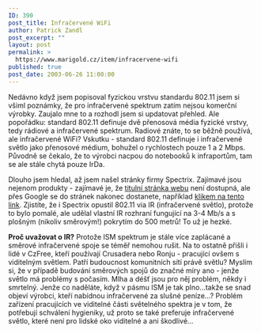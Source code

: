 ```yaml
---
ID: 390
post_title: Infračervené WiFi
author: Patrick Zandl
post_excerpt: ""
layout: post
permalink: >
  https://www.marigold.cz/item/infracervene-wifi
published: true
post_date: 2003-06-26 11:00:00
---
```

<P>Nedávno když jsem popisoval fyzickou vrstvu standardu 802.11 jsem si všiml poznámky, že pro infračervené spektrum zatím nejsou komerční výrobky. Zaujalo mne to a rozhodl jsem si updatovat přehled. Ale popořádku: standard 802.11 definuje dvě přenosová média fyzické vrstvy, tedy rádiové a infračervené spektrum. Radiové znáte, to se běžně používá, ale infračervené WiFi? Vskutku - standard 802.11 definuje i infračervené světlo jako přenosové médium, bohužel o rychlostech pouze 1 a 2 Mbps. Původně se čekalo, že to výrobci nacpou do notebooků k infraportům, tam se ale stále chytá pouze IrDa. </P>
<P>Dlouho jsem hledal, až jsem našel stránky firmy Spectrix. Zajímavé jsou nejenom produkty - zajímavé je, že <A href="http://www.spectrixcorp.com/" target=_blank>titulní stránka webu</A> není dostupná, ale přes Google se do stránek nakonec dostanete, například <A href="http://www.spectrixcorp.com/products_frame.html" target=_blank>klikem na tento link</A>. Zjistíte, že i Spectrix opustil 802.11 via IR (infračervené světlo), protože to bylo pomalé, ale udělal vlastní IR rozhraní fungující na 3-4 Mb/s a s plošným (nikoliv směrovým!) pokrytím do 500 metrů! To už je hezké. </P>
<P><STRONG>Proč uvažovat o IR?</STRONG> Protože ISM spektrum je stále více zaplácané a směrové infračervené spoje se téměř nemohou rušit. Na to ostatně přišli i lidé v CzFree, kteří používají Crusadera nebo Ronju - pracující ovšem s viditelným světlem. Patří budoucnost komunitních sítí právě světlu? Myslím si, že v případě budování směrových spojů do značné míry ano - jenže světlo má problémy s počasím. Mlha a déšť jsou pro něj problém, někdy i smrtelný. Jenže co naděláte, když v pásmu ISM je tak plno...takže se snad objeví výrobci, kteří nabídnou infračervené za slušné peníze...? Problém zařízení pracujících ve viditelné části světelného spektra je v tom, že potřebují schválení hygieniky, už proto se také preferuje infračervené světlo, které není pro lidské oko viditelné a ani škodlivé...</P>